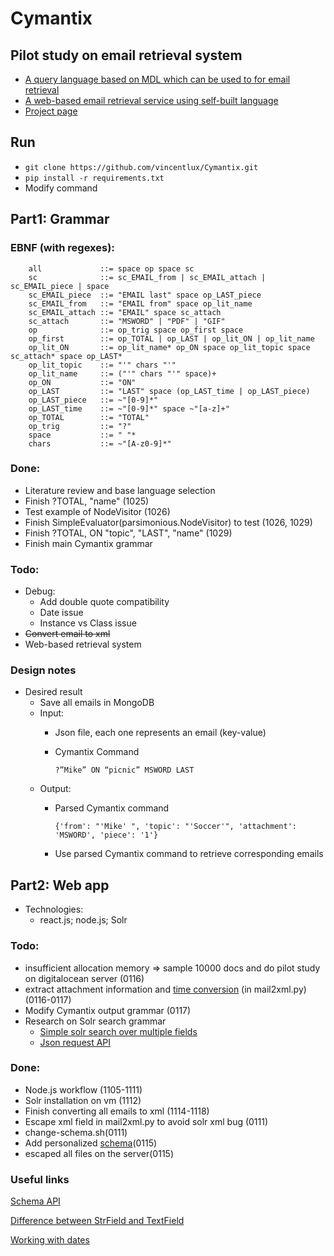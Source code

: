 # Cymantix
## Pilot study on email retrieval system
* [A query language based on MDL which can be used to for email retrieval](cymantix_grammar.py)
* [A web-based email retrieval service using self-built language](/solr-vm)
* [Project page](http://cymantix.unc.edu/projects/mdl/)

## Run
* `git clone https://github.com/vincentlux/Cymantix.git`
* `pip install -r requirements.txt`
*  Modify command


## Part1: Grammar
### EBNF (with regexes):
```
    all             ::= space op space sc
    sc              ::= sc_EMAIL_from | sc_EMAIL_attach | sc_EMAIL_piece | space
    sc_EMAIL_piece  ::= "EMAIL last" space op_LAST_piece
    sc_EMAIL_from   ::= "EMAIL from" space op_lit_name
    sc_EMAIL_attach ::= "EMAIL" space sc_attach
    sc_attach       ::= "MSWORD" | "PDF" | "GIF"
    op              ::= op_trig space op_first space
    op_first        ::= op_TOTAL | op_LAST | op_lit_ON | op_lit_name 
    op_lit_ON       ::= op_lit_name* op_ON space op_lit_topic space sc_attach* space op_LAST*
    op_lit_topic    ::= "'" chars "'"
    op_lit_name     ::= ("'" chars "'" space)+
    op_ON           ::= "ON"
    op_LAST         ::= "LAST" space (op_LAST_time | op_LAST_piece)
    op_LAST_piece   ::= ~"[0-9]*" 
    op_LAST_time    ::= ~"[0-9]*" space ~"[a-z]+"
    op_TOTAL        ::= "TOTAL"
    op_trig         ::= "?"
    space           ::= " "*
    chars           ::= ~"[A-z0-9]*"
```

### Done:
* Literature review and base language selection
* Finish ?TOTAL, "name" (1025)
* Test example of NodeVisitor (1026)
* Finish SimpleEvaluator(parsimonious.NodeVisitor) to test (1026, 1029)
* Finish ?TOTAL, ON "topic", "LAST", "name" (1029)
* Finish main Cymantix grammar

### Todo:
* Debug:
    * Add double quote compatibility
    * Date issue
    * Instance vs Class issue
* ~~Convert email to xml~~ 
* Web-based retrieval system

### Design notes
* Desired result
    * Save all emails in MongoDB
    * Input: 
        * Json file, each one represents an email (key-value)
        * Cymantix Command

            `?”Mike” ON “picnic” MSWORD LAST`
    * Output: 
        * Parsed Cymantix command

            `{'from': "'Mike' ", 'topic': "'Soccer'", 'attachment': 'MSWORD', 'piece': '1'}`
        * Use parsed Cymantix command to retrieve corresponding emails



## Part2: Web app
* Technologies:  
    * react.js; node.js; Solr

### Todo:
* insufficient allocation memory => sample 10000 docs and do pilot study on digitalocean server (0116)
* extract attachment information and [time conversion](https://lucene.apache.org/solr/guide/6_6/working-with-dates.html#working-with-dates) (in mail2xml.py) (0116-0117)
* Modify Cymantix output grammar (0117)
* Research on Solr search grammar
    * [Simple solr search over multiple fields](https://stackoverflow.com/questions/8089947/solr-search-query-over-multiple-fields)
    * [Json request API](https://lucene.apache.org/solr/guide/7_5/json-request-api.html#json-request-api)

### Done:
* Node.js workflow (1105-1111)
* Solr installation on vm (1112)
* Finish converting all emails to xml (1114-1118)
* Escape xml field in mail2xml.py to avoid solr xml bug (0111)
* change-schema.sh(0111)
* Add personalized [schema](/solr-vm/change-schema.sh)(0115)
* escaped all files on the server(0115)


### Useful links
[Schema API](https://lucene.apache.org/solr/guide/7_5/schema-api.html#modify-the-schema)

[Difference between StrField and TextField](http://lucene.472066.n3.nabble.com/Difference-between-textfield-and-strfield-td3986916.html)

[Working with dates](https://lucene.apache.org/solr/guide/7_5/working-with-dates.html#working-with-dates)
